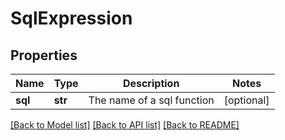 # SqlExpression

## Properties
Name | Type | Description | Notes
------------ | ------------- | ------------- | -------------
**sql** | **str** | The name of a sql function | [optional] 

[[Back to Model list]](../README.md#documentation-for-models) [[Back to API list]](../README.md#documentation-for-api-endpoints) [[Back to README]](../README.md)


